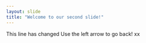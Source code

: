 ```yaml
---
layout: slide
title: "Welcome to our second slide!"
---
```

This line has changed
Use the left arrow to go back!
xx